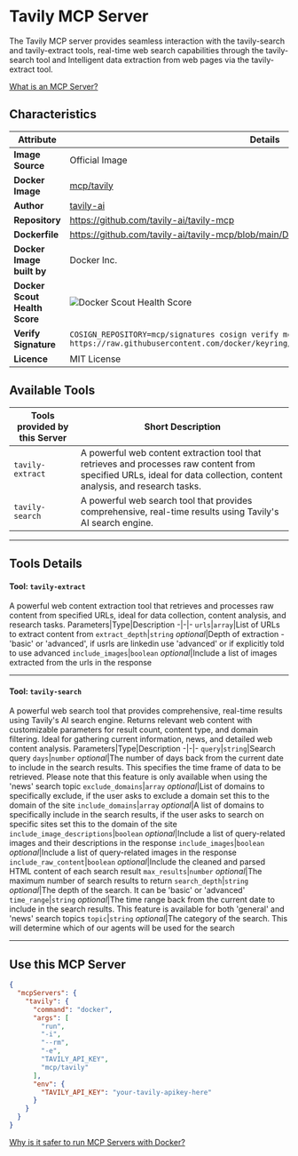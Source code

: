 # Tavily MCP Server

The Tavily MCP server provides seamless interaction with the tavily-search and tavily-extract tools, real-time web search capabilities through the tavily-search tool and Intelligent data extraction from web pages via the tavily-extract tool.

[What is an MCP Server?](https://www.anthropic.com/news/model-context-protocol)

## Characteristics
Attribute|Details|
|-|-|
**Image Source**|Official Image
**Docker Image**|[mcp/tavily](https://hub.docker.com/repository/docker/mcp/tavily)
**Author**|[tavily-ai](https://github.com/tavily-ai)
**Repository**|https://github.com/tavily-ai/tavily-mcp
**Dockerfile**|https://github.com/tavily-ai/tavily-mcp/blob/main/Dockerfile
**Docker Image built by**|Docker Inc.
**Docker Scout Health Score**| ![Docker Scout Health Score](https://api.scout.docker.com/v1/policy/insights/org-image-score/badge/mcp/tavily)
**Verify Signature**|`COSIGN_REPOSITORY=mcp/signatures cosign verify mcp/tavily --key https://raw.githubusercontent.com/docker/keyring/refs/heads/main/public/mcp/latest.pub`
**Licence**|MIT License

## Available Tools
Tools provided by this Server|Short Description
-|-
`tavily-extract`|A powerful web content extraction tool that retrieves and processes raw content from specified URLs, ideal for data collection, content analysis, and research tasks.|
`tavily-search`|A powerful web search tool that provides comprehensive, real-time results using Tavily's AI search engine.|

---
## Tools Details

#### Tool: **`tavily-extract`**
A powerful web content extraction tool that retrieves and processes raw content from specified URLs, ideal for data collection, content analysis, and research tasks.
Parameters|Type|Description
-|-|-
`urls`|`array`|List of URLs to extract content from
`extract_depth`|`string` *optional*|Depth of extraction - 'basic' or 'advanced', if usrls are linkedin use 'advanced' or if explicitly told to use advanced
`include_images`|`boolean` *optional*|Include a list of images extracted from the urls in the response

---
#### Tool: **`tavily-search`**
A powerful web search tool that provides comprehensive, real-time results using Tavily's AI search engine. Returns relevant web content with customizable parameters for result count, content type, and domain filtering. Ideal for gathering current information, news, and detailed web content analysis.
Parameters|Type|Description
-|-|-
`query`|`string`|Search query
`days`|`number` *optional*|The number of days back from the current date to include in the search results. This specifies the time frame of data to be retrieved. Please note that this feature is only available when using the 'news' search topic
`exclude_domains`|`array` *optional*|List of domains to specifically exclude, if the user asks to exclude a domain set this to the domain of the site
`include_domains`|`array` *optional*|A list of domains to specifically include in the search results, if the user asks to search on specific sites set this to the domain of the site
`include_image_descriptions`|`boolean` *optional*|Include a list of query-related images and their descriptions in the response
`include_images`|`boolean` *optional*|Include a list of query-related images in the response
`include_raw_content`|`boolean` *optional*|Include the cleaned and parsed HTML content of each search result
`max_results`|`number` *optional*|The maximum number of search results to return
`search_depth`|`string` *optional*|The depth of the search. It can be 'basic' or 'advanced'
`time_range`|`string` *optional*|The time range back from the current date to include in the search results. This feature is available for both 'general' and 'news' search topics
`topic`|`string` *optional*|The category of the search. This will determine which of our agents will be used for the search

---
## Use this MCP Server

```json
{
  "mcpServers": {
    "tavily": {
      "command": "docker",
      "args": [
        "run",
        "-i",
        "--rm",
        "-e",
        "TAVILY_API_KEY",
        "mcp/tavily"
      ],
      "env": {
        "TAVILY_API_KEY": "your-tavily-apikey-here"
      }
    }
  }
}
```

[Why is it safer to run MCP Servers with Docker?](https://www.docker.com/blog/the-model-context-protocol-simplifying-building-ai-apps-with-anthropic-claude-desktop-and-docker/)
